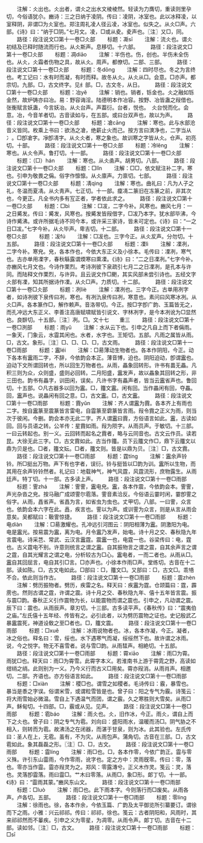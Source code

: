 <!-- { "loadSidebar": true } -->
　　注解：仌出也。仌出者，谓仌之出水文棱棱然。轻读为力膺切，重读则里孕切，今俗语犹尒。豳诗：三之日纳于凌阴。传曰：凌阴，冰室也。此以冰释凌，以室释阴，非谓□为仌室也。郑注周礼凌人径云凌，冰室也。似失之。从仌□声。六部。《诗》曰：“纳于□阴。”七月文。凌，□或从夌。夌声也。〖注〗又□，同。
　　路径：段注说文□第十一卷□仌部
　　标题：凘sī
　　注解：流仌也。谓仌初结及已释时随流而行也。从仌斯声。息移切。十六部。
　　路径：段注说文□第十一卷□仌部
　　标题：凋diāo
　　注解：半伤也。伤，创也。半伤未全伤也。从仌，仌霜者伤物之具，故从仌。周声。都僚切。二部、三部。
　　路径：段注说文□第十一卷□仌部
　　标题：冬dōnɡ
　　注解：四时尽也。冬之为言终也。考工记曰：水有时而凝，有时而释。故冬从仌。从仌从□。会意。□亦声。都宗切。九部。□，古文终字。见纟部。□，古文冬，从日。
　　路径：段注说文□第十一卷□仌部
　　标题：冶yě
　　注解：销也。销者，铄金也。仌之融如铄金然，故炉铸亦曰冶。易：野容诲淫。陆德明本作冶容。按野、冶皆蛊之叚借也。张衡赋言妖蛊，今言妖冶。从仌台声。声葢衍。台者，悦也。　仌台悦而化。会意。冶，今音羊者切。古音读如与，在五部。或曰台双声也，故以为声。
　　路径：段注说文□第十一卷□仌部
　　标题：凔cānɡ
　　注解：寒也。此与水部沧音义皆同。枚乘上书曰：欲汤之凔，绝薪止火而己。按方言曰漺净也，二字当从冫。□卽凔字。凈卽凊字。从仌仌者，寒之象也。故训寒之字皆从仌。仓声。初亮切。十部。
　　路径：段注说文□第十一卷□仌部
　　标题：冷lěnɡ
　　注解：寒也。从仌令声。鲁打切。十一部。
　　路径：段注说文□第十一卷□仌部
　　标题：（□）hán
　　注解：寒也。从仌圅声。胡男切。八部。
　　路径：段注说文□第十一卷□仌部
　　标题：□lǐn
　　注解：□□，依文赋注补二字。寒也。引申为敬畏之偁。俗字作懔懔。从仌廪声。力禀切。七部。
　　路径：段注说文□第十一卷□仌部
　　标题：凊qìnɡ
　　注解：寒也。曲礼曰：凡为人子之礼，冬温而夏凊。从仌靑声。七正切。十一部。癛凊二篆旧在冻篆之前，非其次也，今更正。凡全书内多有宐正者，学者依此求之。
　　路径：段注说文□第十一卷□仌部
　　标题：□bì
　　注解：□冹，二字今补。风寒也。豳风七月：一之日觱发。传曰：觱发，风寒也。按觱发皆叚借字，□冹乃本字。犹水部毕沸，今诗作觱沸。或许所据毛诗不同今本，或许采三家诗，皆未可定也。《诗》曰：“一之日□冹。”七字今补。从仌毕声。卑吉切。十二部。
　　路径：段注说文□第十一卷□仌部
　　标题：冹fú
　　注解：□冹也。三字今正。从仌犮声。分勿切。十五部。
　　路径：段注说文□第十一卷□仌部
　　标题：凓lì
　　注解：凓冽，二字今补。寒皃。皃，各本作也，今依大东正义及小徐本。毛传曰：凓冽，寒气也。古亦单用凓字，春秋緐露谓煗寒曰熏凓。《诗》曰：“二之日凓冽。”七字今补。亦豳风七月文也。今诗作栗烈。考诗冽彼下泉疏引七月二之日凓冽，是孔本与许同。而陆释文作栗烈，与许异。且云说文作□颲，其实风部未尝引诗也。五经文字仌部有凓，知其所据诗作凓。从仌□声。力质切。十二部。
　　路径：段注说文□第十一卷□仌部
　　标题：冽liè
　　注解：凓冽也。三字今正。古单用冽字者，如诗冽彼下泉传曰冽，寒也。有冽氿泉传曰冽，寒意也。素问曰风寒冰冽。从仌□声。各本篆作□，解作赖声。音洛带切。今正。按□字卽广韵、玉篇皆无之，而孔冲远大东正义、李善注高唐赋啸赋皆引说文、字林冽字，是今本冽讹为□显然也。良辥切。十五部。〖注〗冽。□。文十七　　重三
　　路径：段注说文□第十一卷□洌部
　　标题：雨yǔ
　　注解：水从云下也。引申之凡自上而下者偁雨。一象天，冂象云，水霝其闲也。水者，水字也。王矩切。五部。凡雨之属皆从雨。□，古文。象形。〖注〗□、□、□、□，古文雨。
　　路径：段注说文□第十一卷□雨部
　　标题：靁léi
　　注解：□昜薄动生物者也。各本作阴阳，今正。动下各本有靁雨二字，不辞，今依韵会本正。薄音博，迫也。阴阳迫动，卽谓靁也。迫动下文所谓回转也，所以回生万物者也。从雨，畾象回转形。许书有畕无畾。凡积三则为众，众则盛，盛则必回转。二月阳盛，靁发声，故以畾象其回转之形，非三田也。韵书有畾字，训田闲，误矣。凡许书字有畾声者，皆当云靁省声也。鲁回切。十五部。○凡古器多以回为靁。□，籒文靁。闲有回。当作畾闲有回，夺畾。回，靁声也。说畾闲有回之意。□，古文靁。□，古文靁。
　　路径：段注说文□第十一卷□雨部
　　标题：霣yǔn
　　注解：齐人谓靁为霣。各本齐上有雨也二字。按自靁篆至震篆皆言雷电，自霝篆至霩篆皆言雨。叚令霣之正义为雨，则当次于彼闲。今删。韵会本亦无此二字。齐人谓靁曰霣，方俗语言如此。靁，古读如回。回与员语之转。公羊传：星霣如雨。叚为陨字。从雨员声。于敏切。十三部。一曰云转起也。别一义。云回转而起名之霣者，略与云同音也。古文云作员。读若昆。大徐无此三字。□，古文霣如此。古当作籒。员下云籒文作□，鼎下云籒文以鼎为贝是也。□者，籒文妘。□者，籒文则。皆是以鼎为贝。〖注〗□，古文霣。
　　路径：段注说文□第十一卷□雨部
　　标题：霆tínɡ
　　注解：靁余声铃铃。所□挺出万物。声下有也字者，误衍。铃与挺皆以□韵为训。靁所以生物，而其用在余声铃铃然者。礼记曰：地载神气，神气风霆，风霆流形，庶物露生。从雨廷声。特丁切。十一部。古多读上声。
　　路径：段注说文□第十一卷□雨部
　　标题：霅zhá
　　注解：霅霅，靁电皃。靁，各本作震，今依韵会本。霅霅，声光杂沓之皃。按马融广成颂霅尔雹落。霅音素洽反。今俗语云霎时闲，霎卽霅之俗字。从雨，譶省声。省譶为言，如省虫为虫也。丈甲切。八部。一曰霅，众言也。依韵会本六字在此。譶，疾言也。霅以为声。或训霅为众言，则是从言从雨会意矣。吴都赋曰：靸霅惊捷。
　　路径：段注说文□第十一卷□雨部
　　标题：电diàn
　　注解：□昜激耀也。孔冲远引河图云：阴阳相薄为靁。阴激阳为电。电是靁光。按易震为靁，离为电。月令靁乃发声，始电。诗十月之交、春秋隐九年言震电。诗采芑、常武、云汉言靁霆。震靁一也，电霆一也。谷梁传曰：电，霆也。古义霆电不别。许意则统言之谓之靁。自其振物言之谓之震，自其余声言之谓之霆，自其光耀言之谓之电，分析较古为□心。靁电者，一而二者也。从雨从□。靁自其回屈言，电自其引□言。□亦声也。小徐本作雨□声。堂练切。古音在十二部。读如陈。□，古文电如此。□部曰：□，籒文□。又部曰：□，古文□。乖啎不合。依此则当作古。
　　路径：段注说文□第十一卷□雨部
　　标题：震zhèn
　　注解：劈历振物者。劈历，疾雷之名。释天曰：疾靁为霆。仓颉篇曰：霆，霹雳也。然则古谓之霆，许谓之震。诗十月之交、春秋隐九年、僖十五年皆言震。振与震□韵。春秋正义引作震物为长，以能震物而谓之震也。引申之，凡动谓之震。辰下曰：震也。从雨辰声。章刃切。十三部。古多读平声。《春秋传》曰：“震夷伯之庙。”左氏僖十五年经、传皆有之。必引此者，以为劈历震物之证也。史记殷武乙暴靁震死，神道设敎之至□者也。□，籒文震。
　　路径：段注说文□第十一卷□雨部
　　标题：□xuě
　　注解：冰雨说物者也。冰，各本作凝，今正。凝者，冰之俗也。释名曰：雪，绥也。水下遇寒气而凝，绥绥然下也。故许谓之冰雨。说，今之悦字。物无不喜雪者。说与雪□韵。从雨彗声。相絶切。十五部。
　　路径：段注说文□第十一卷□雨部
　　标题：霄xiāo
　　注解：雨□为霄。雨犹□也。释天曰：雨□为霄雪。此霄字本义。若淮南书上游于霄雿之野，高读如绀绡之绡。此则别为一义。乃今义行而古义□用矣。霄亦叚消。从雨肖声。相邀切。二部。齐语也。亦方俗语言如此。
　　路径：段注说文□第十一卷□雨部
　　标题：□xiàn
　　注解：稷□也。谓雪之如稷者。毛诗传曰：霰，暴雪也。暴当是黍之字误。俗谓米雪，或谓粒雪皆是也。曾子曰：阳之专气为霰。诗笺云：将大雨雪始必微温。雪自上下遇温气而团，谓之霰。久之寒胜则大雪矣。从雨□声。稣甸切。十四部。□，霰或从见。见声。
　　路径：段注说文□第十一卷□雨部
　　标题：雹báo
　　注解：雨仌也。仌，旧作冰，今正。雨仌，谓自上而下之仌也。曾子曰：阴之专气为雹。刘向曰：盛阳雨水，温暖而汤□。阴气胁之不相入，则转而为雹。故沸汤之在闭器，而湛于甘泉，则为冰。此其验也。左氏传曰：圣人在上，无雹。虽有，不为灾。从雨包声。蒲角切。古音在三部。□，古文雹如此。象其磊磊之形。〖注〗□、□，古文。
　　路径：段注说文□第十一卷□雨部
　　标题：霝línɡ
　　注解：雨□也。□，各本作零，今依广韵正。霝与零义殊。许引东山霝雨，今作零雨，讹字也。定之方中：灵雨旣零。传曰：零，落也。零亦当作霝。霝亦叚灵为之。郑风：零露漙兮。正义木作灵。笺云：灵，落也。灵落卽霝落。雨曰霝□。艹木曰零落。从雨□，象□形。郞丁切。十一部。《诗》曰：“霝雨其蒙。”豳风东山文。
　　路径：段注说文□第十一卷□雨部
　　标题：□luò
　　注解：雨□也。此下雨本字。今则落行而□废矣。从雨各声。卢各切。五部。
　　路径：段注说文□第十一卷□雨部
　　标题：零línɡ
　　注解：徐雨也。徐，各本作余，今依玉篇、广韵及太平御览所引纂要订。谓徐而下之雨。小雅：兴云祁祁。传曰：祁祁，徐也。笺云：古者阴阳和，风雨时，其来祁祁然而不曓疾。引申之义为零星，为凋零。从雨令声。郞丁切。古音在十二部。读如邻。〖注〗□，古文。
　　路径：段注说文□第十一卷□雨部
　　标题：□sī
